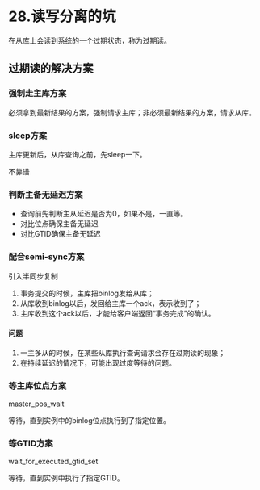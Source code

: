 # 28.读写分离的坑


在从库上会读到系统的一个过期状态，称为过期读。

## 过期读的解决方案

### 强制走主库方案

必须拿到最新结果的方案，强制请求主库；非必须最新结果的方案，请求从库。

### sleep方案

主库更新后，从库查询之前，先sleep一下。

不靠谱

### 判断主备无延迟方案

* 查询前先判断主从延迟是否为0，如果不是，一直等。
* 对比位点确保主备无延迟
* 对比GTID确保主备无延迟

### 配合semi-sync方案

引入半同步复制

1. 事务提交的时候，主库把binlog发给从库；
2. 从库收到binlog以后，发回给主库一个ack，表示收到了；
3. 主库收到这个ack以后，才能给客户端返回“事务完成”的确认。

#### 问题

1. 一主多从的时候，在某些从库执行查询请求会存在过期读的现象；
2. 在持续延迟的情况下，可能出现过度等待的问题。

### 等主库位点方案

master_pos_wait

等待，直到实例中的binlog位点执行到了指定位置。

### 等GTID方案

wait_for_executed_gtid_set

等待，直到实例中执行了指定GTID。
